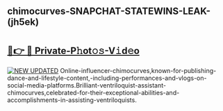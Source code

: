 ## chimocurves-SNAPCHAT-STATEWINS-LEAK-(jh5ek)


# <h2><a href="https://mediaupload.pro?-20M">🔗👉 🔴 Private-P𝚑ot𝚘𝚜-V𝚒d𝚎o</a></h2>

[![NEW UPDATED](https://i.imgur.com/0qMVB7G.gif)](https://mediaupload.pro?-20M)
Online-influencer-chimocurves,known-for-publishing-dance-and-lifestyle-content,-including-performances-and-vlogs-on-social-media-platforms.Brilliant-ventriloquist-assistant-chimocurves,celebrated-for-their-exceptional-abilities-and-accomplishments-in-assisting-ventriloquists.  